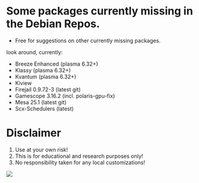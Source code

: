 # Some packages currently missing in the Debian Repos. 
* Free for suggestions on other currently missing packages.

look around, currently:
* Breeze Enhanced (plasma 6.32+)
* Klassy (plasma 6.32+)
* Kvantum (plasma 6.32+)
* Kiview
* Firejail 0.9.72-3 (latest git)
* Gamescope 3.16.2 (incl. polaris-gpu-fix)
* Mesa 25.1 (latest git)
* Scx-Schedulers (latest)
  
# Disclaimer
1. Use at your own risk!
2. This is for educational and research purposes only!
3. No responsibility taken for any local customizations!

<a href="https://artsandculture.google.com/experiment/viola-the-bird/nAEJVwNkp-FnrQ?cp=e30."><img src="https://images.pling.com/img/00/00/78/78/79/2160403/proxy-image1.jpeg"/></a>
